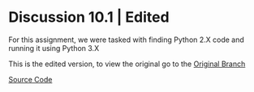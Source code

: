 # Discussion 10.1 | Edited

For this assignment, we were tasked with finding Python 2.X code and running it using Python 3.X

This is the edited version, to view the original go to the [Original Branch](https://github.com/pchapman-uat/CSC235-Discussion-10.1)

[Source Code](https://annedawson.net/pythonprograms.txt)
